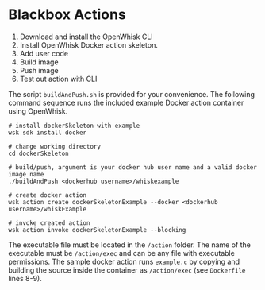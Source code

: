 Blackbox Actions
================

1. Download and install the OpenWhisk CLI
2. Install OpenWhisk Docker action skeleton.
3. Add user code
4. Build image
5. Push image
6. Test out action with CLI

The script `buildAndPush.sh` is provided for your convenience. The following command sequence
runs the included example Docker action container using OpenWhisk.

```
# install dockerSkeleton with example
wsk sdk install docker

# change working directory
cd dockerSkeleton

# build/push, argument is your docker hub user name and a valid docker image name
./buildAndPush <dockerhub username>/whiskexample

# create docker action
wsk action create dockerSkeletonExample --docker <dockerhub username>/whiskExample

# invoke created action
wsk action invoke dockerSkeletonExample --blocking
```

The executable file must be located in the `/action` folder.
The name of the executable must be `/action/exec` and can be any file with executable permissions.
The sample docker action runs `example.c` by copying and building the source inside the container
as `/action/exec` (see `Dockerfile` lines 8-9).
